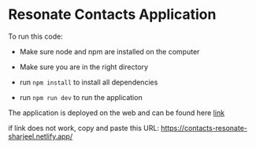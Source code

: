# Resonate Contacts Application

To run this code:

- Make sure node and npm are installed on the computer

- Make sure you are in the right directory

- run `npm install` to install all dependencies

- run `npm run dev` to run the application

The application is deployed on the web and can be found here [link](https://contacts-resonate-sharjeel.netlify.app/)

if link does not work, copy and paste this URL: https://contacts-resonate-sharjeel.netlify.app/
